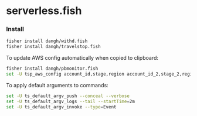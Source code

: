 # serverless.fish

### Install

```sh
fisher install dangh/withd.fish
fisher install dangh/travelstop.fish
```

To update AWS config automatically when copied to clipboard:

```sh
fisher install dangh/pbmonitor.fish
set -U tsp_aws_config account_id,stage,region account_id_2,stage_2,region_2
```

To apply default arguments to commands:

```sh
set -U ts_default_argv_push --conceal --verbose
set -U ts_default_argv_logs --tail --startTime=2m
set -U ts_default_argv_invoke --type=Event
```
